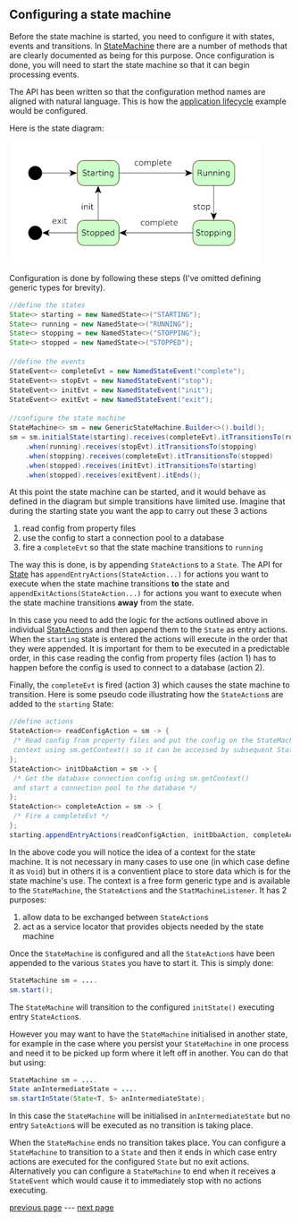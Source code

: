 ## Configuring a state machine

Before the state machine is started, you need to configure it with states, events and transitions.
In [StateMachine](../src/main/java/com/webotech/statemachine/api/StateMachine.java) there are a
number of methods that are clearly documented as being for this purpose. Once configuration is done,
you will need to start the state machine so that it can begin processing events.

The API has been written so that the configuration method names are aligned with natural language.
This is how the [application lifecycle](01-intro.md#app-lifecycle-example) example would be
configured.

Here is the state diagram:

![](media/State_diagram_2.png)

Configuration is done by following these steps (I've omitted defining generic types for brevity).

```java
//define the states
State<> starting = new NamedState<>("STARTING");
State<> running = new NamedState<>("RUNNING");
State<> stopping = new NamedState<>("STOPPING");
State<> stopped = new NamedState<>("STOPPED");

//define the events
StateEvent<> completeEvt = new NamedStateEvent("complete");
StateEvent<> stopEvt = new NamedStateEvent("stop");
StateEvent<> initEvt = new NamedStateEvent("init");
StateEvent<> exitEvt = new NamedStateEvent("exit");

//configure the state machine
StateMachine<> sm = new GenericStateMachine.Builder<>().build();
sm = sm.initialState(starting).receives(completeEvt).itTransitionsTo(running)
    .when(running).receives(stopEvt).itTransitionsTo(stopping)
    .when(stopping).receives(completeEvt).itTransitionsTo(stopped)
    .when(stopped).receives(initEvt).itTransitionsTo(starting)
    .when(stopped).receives(exitEvent).itEnds();
```

At this point the state machine can be started, and it would behave as defined in the diagram but
simple transitions have limited use. Imagine that during the starting state you want the app to
carry out these 3 actions

1. read config from property files
2. use the config to start a connection pool to a database
3. fire a `completeEvt` so that the state machine transitions to `running`

The way this is done, is by appending `StateAction`s to a `State`. The API
for [State](../src/main/java/com/webotech/statemachine/api/State.java)
has `appendEntryActions(StateAction...)` for actions you want to execute when the state machine
transitions **to** the state and `appendExitActions(StateAction...)` for actions you want to execute
when the state machine transitions **away** from the state.

In this case you need to add the logic for the actions outlined above in
individual [StateAction](../src/main/java/com/webotech/statemachine/api/StateAction.java)s and then
append them to the `State` as entry actions. When the `starting` state is entered the actions will
execute in the order that they were appended. It is important for them to be executed in a
predictable order, in this case reading the config from property files (action 1) has to happen
before the config is used to connect to a database (action 2).

Finally, the `completeEvt` is fired (action 3) which causes the state machine to transition. Here is
some pseudo code illustrating how the `StateAction`s are added to the `starting` State:

```java
//define actions
StateAction<> readConfigAction = sm -> {
 /* Read config from property files and put the config on the StateMachine 
 context using sm.getContext() so it can be accessed by subsequent StateActions */
};
StateAction<> initDbaAction = sm -> {
 /* Get the database connection config using sm.getContext() 
 and start a connection pool to the database */
};
StateAction<> completeAction = sm -> {
 /* Fire a completeEvt */
};
starting.appendEntryActions(readConfigAction, initDbaAction, completeAction);
```

In the above code you will notice the idea of a context for the state machine. It is not necessary
in many cases to use one (in which case define it as `Void`) but in others it is a conventient place
to store data which is for the state machine's use. The context is a free form generic type and is
available to the `StateMachine`, the `StateAction`s and the `StatMachineListener`. It has 2
purposes:

1. allow data to be exchanged between `StateAction`s
2. act as a service locator that provides objects needed by the state machine

Once the `StateMachine` is configured and all the `StateAction`s have been appended to the
various `State`s you have to start it. This is simply done:

```java
StateMachine sm = ....
sm.start();
```

The `StateMachine` will transition to the configured `initState()` executing entry `StateAction`s.

However you may want to have the `StateMachine` initialised in another state, for example in the
case where you persist your `StateMachine` in one process and need it to be picked up form where it
left off in another. You can do that but using:

```java
StateMachine sm = ....
State anIntermediateState = ....
sm.startInState(State<T, S> anIntermediateState);
```

In this case the `StateMachine` will be initialised in `anIntermediateState` but no
entry `SateAction`s will be executed as no transition is taking place.

When the `StateMachine` ends no transition takes place. You can configure a `StateMachine` to
transition to a `State` and then it ends in which case entry actions are executed for the
configured `State` but no exit actions. Alternatively you can configure a `StateMachine` to end when
it receives a `StateEvent` which would cause it to immediately stop with no actions executing.

[previous page](03-api.md) --- [next page](05-events.md)
